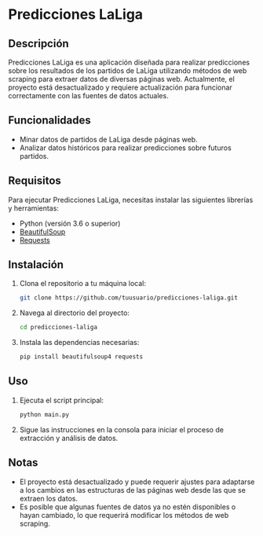 # Predicciones LaLiga

## Descripción

Predicciones LaLiga es una aplicación diseñada para realizar predicciones sobre los resultados de los partidos de LaLiga utilizando métodos de web scraping para extraer datos de diversas páginas web. Actualmente, el proyecto está desactualizado y requiere actualización para funcionar correctamente con las fuentes de datos actuales.

## Funcionalidades

- Minar datos de partidos de LaLiga desde páginas web.
- Analizar datos históricos para realizar predicciones sobre futuros partidos.

## Requisitos

Para ejecutar Predicciones LaLiga, necesitas instalar las siguientes librerías y herramientas:

- Python (versión 3.6 o superior)
- [BeautifulSoup](https://www.crummy.com/software/BeautifulSoup/)
- [Requests](https://requests.readthedocs.io/)

## Instalación

1. Clona el repositorio a tu máquina local:
    ```sh
    git clone https://github.com/tuusuario/predicciones-laliga.git
    ```
2. Navega al directorio del proyecto:
    ```sh
    cd predicciones-laliga
    ```
3. Instala las dependencias necesarias:
    ```sh
    pip install beautifulsoup4 requests
    ```

## Uso

1. Ejecuta el script principal:
    ```sh
    python main.py
    ```

2. Sigue las instrucciones en la consola para iniciar el proceso de extracción y análisis de datos.

## Notas

- El proyecto está desactualizado y puede requerir ajustes para adaptarse a los cambios en las estructuras de las páginas web desde las que se extraen los datos.
- Es posible que algunas fuentes de datos ya no estén disponibles o hayan cambiado, lo que requerirá modificar los métodos de web scraping.
